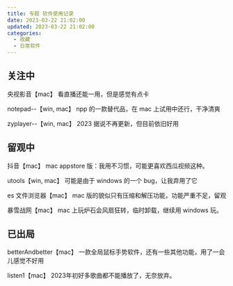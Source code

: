 ```yaml
---
title: 专题 软件使用记录
date: 2023-03-22 21:02:00
updated: 2023-03-22 21:02:00
categories:
  - 收藏
  - 日常软件
---
```


## 关注中

央视影音【mac】
看直播还能一用，但是感觉有点卡

notepad--【win, mac】
npp 的一款替代品，在 mac 上试用中还行，干净清爽

zyplayer--【win, mac】
2023 据说不再更新，但目前依旧好用

## 留观中

抖音【mac】
mac appstore 版：我用不习惯，可能更喜欢西瓜视频这种。

utools【win, mac】
可能是由于 windows 的一个 bug，让我弃用了它

es 文件浏览器【mac】
mac 版的貌似只有压缩和解压功能，功能严重不足，留观

暴雪战网【mac】
mac 上玩炉石会风扇狂转，临时卸载，继续用 windows 玩。

## 已出局

betterAndbetter【mac】
一款全局鼠标手势软件，还有一些其他功能，用了一会儿感觉不好用

listen1【mac】
2023年初好多歌曲都不能播放了，无奈放弃。
